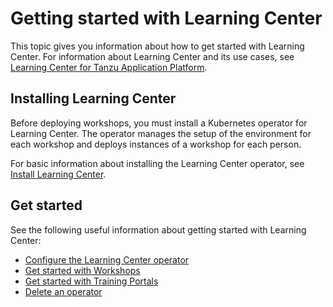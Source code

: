 # Getting started with Learning Center

This topic gives you information about how to get started with Learning Center.
For information about Learning Center and its use cases, see
[Learning Center for Tanzu Application Platform](../../learning-center/about.md).

## <a id="install"></a>Installing Learning Center

Before deploying workshops, you must install a Kubernetes operator for Learning Center.
The operator manages the setup of the environment for each workshop and deploys instances of a
workshop for each person.

For basic information about installing the Learning Center operator,
see [Install Learning Center](../../learning-center/install-learning-center.md).

## <a id="get-started"></a>Get started

See the following useful information about getting started with Learning Center:

- [Configure the Learning Center operator](learning-center-operator.md)
- [Get started with Workshops](workshops.md)
- [Get started with Training Portals](training-portal.md)
- [Delete an operator](deleting-learning-center.md)

